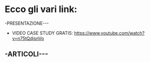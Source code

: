 # Ecco gli vari link:

-PRESENTAZIONE---
- VIDEO CASE STUDY GRATIS: https://www.youtube.com/watch?v=n75tQdjsnVo

-ARTICOLI---
- 

